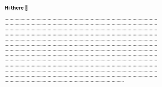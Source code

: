 ### Hi there 👋

.................................................................................................................................................................................................................................................................................................................................................................................................................................................................................................................................................................................................................................................................................................................................................................................................................................................................................................................................................................................................................................................................................................................................................................................................................................................................................................................................................................................................................................................................................................................................................................................................................................................